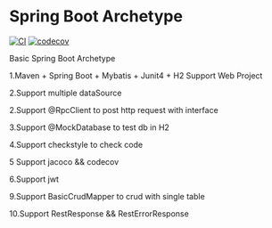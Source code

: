 # Spring Boot Archetype

[![CI](https://github.com/KelinTan/spring-boot-archetype/workflows/Java%20CI/badge.svg)](https://github.com/KelinTan/spring-boot-archetype)
[![codecov](https://codecov.io/gh/KelinTan/spring-boot-archetype/branch/master/graph/badge.svg)](https://codecov.io/gh/KelinTan/spring-boot-archetype)


Basic Spring Boot Archetype

1.Maven + Spring Boot + Mybatis + Junit4 + H2 Support Web Project

2.Support multiple dataSource

2.Support @RpcClient to post http request with interface

3.Support @MockDatabase to test db in H2

4.Support checkstyle to check code

5 Support jacoco && codecov

6.Support jwt 

9.Support BasicCrudMapper to crud with single table

10.Support RestResponse && RestErrorResponse

